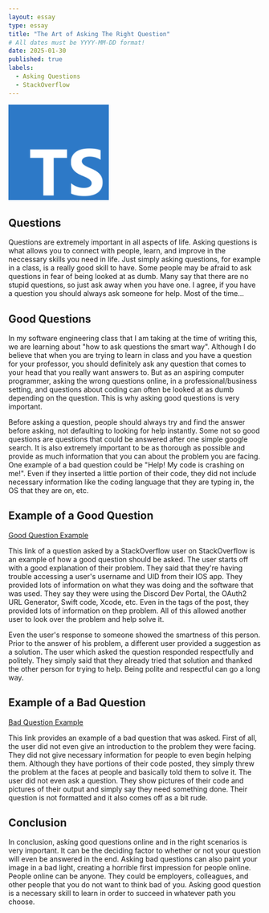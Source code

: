 ```yaml
---
layout: essay
type: essay
title: "The Art of Asking The Right Question"
# All dates must be YYYY-MM-DD format!
date: 2025-01-30
published: true
labels:
  - Asking Questions
  - StackOverflow
---
```


<img width="200px" class="rounded float-start pe-4" src="../img/ts.png">

## Questions

Questions are extremely important in all aspects of life. Asking questions is what allows you to connect with people, learn, and improve in the neccessary skills you need in life. Just simply asking questions, for example in a class, is a really good skill to have. Some people may be afraid to ask questions in fear of being looked at as dumb. Many say that there are no stupid questions, so just ask away when you have one.  I agree, if you have a question you should always ask someone for help. Most of the time...

## Good Questions

In my software engineering class that I am taking at the time of writing this, we are learning about "how to ask questions the smart way". Although I do believe that when you are trying to learn in class and you have a question for your professor, you should definitely ask any question that comes to your head that you really want answers to. But as an aspiring computer programmer, asking the wrong questions online, in a professional/business setting, and questions about coding can often be looked at as dumb depending on the question. This is why asking good questions is very important. 

Before asking a question, people should always try and find the answer before asking, not defaulting to looking for help instantly. Some not so good questions are questions that could be answered after one simple google search. It is also extremely important to be as thorough as possible and provide as much information that you can about the problem you are facing. One example of a bad question could be "Help! My code is crashing on me!". Even if they inserted a little portion of their code, they did not include necessary information like the coding language that they are typing in, the OS that they are on, etc.

## Example of a Good Question

[Good Question Example](https://stackoverflow.com/questions/79379871/swift-discord-oauth2-redirect-uri-not-supported-by-client)

This link of a question asked by a StackOverflow user on StackOverflow is an example of how a good question should be asked. The user starts off with a good explanation of their problem. They said that they're having trouble accessing a user's username and UID from their IOS app. They provided lots of information on what they was doing and the software that was used. They say they were using the Discord Dev Portal, the OAuth2 URL Generator, Swift code, Xcode, etc. Even in the tags of the post, they provided lots of information on thep problem. All of this allowed another user to look over the problem and help solve it. 

Even the user's response to someone showed the smartness of this person. Prior to the answer of his problem, a different user provided a suggestion as a solution. The user which asked the question responded respectfully and politely. They simply said that they already tried that solution and thanked the other person for trying to help. Being polite and respectful can go a long way.

## Example of a Bad Question

[Bad Question Example](https://stackoverflow.com/questions/79401961/multiple-overloads-of-identifier-instantiate-to-the-same-signature-void)

This link provides an example of a bad question that was asked. First of all, the user did not even give an introduction to the problem they were facing. They did not give necessary information for people to even begin helping them. Although they have portions of their code posted, they simply threw the problem at the faces at people and basically told them to solve it. The user did not even ask a question. They show pictures of their code and pictures of their output and simply say they need something done. Their question is not formatted and it also comes off as a bit rude.

## Conclusion

In conclusion, asking good questions online and in the right scenarios is very important. It can be the deciding factor to whether or not your question will even be answered in the end. Asking bad questions can also paint your image in a bad light, creating a horrible first impression for people online. People online can be anyone. They could be employers, colleagues, and other people that you do not want to think bad of you. Asking good question is a necessary skill to learn in order to succeed in whatever path you choose.
